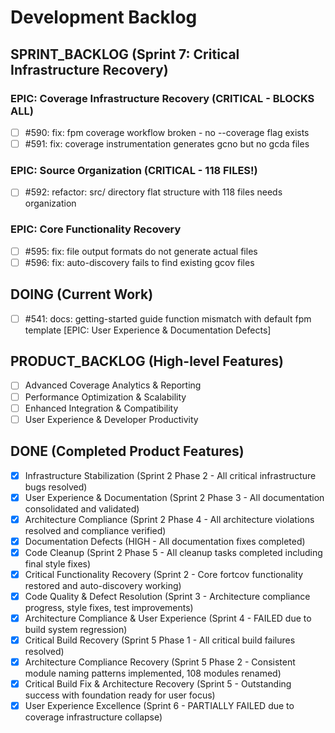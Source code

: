# Development Backlog

## SPRINT_BACKLOG (Sprint 7: Critical Infrastructure Recovery)

### EPIC: Coverage Infrastructure Recovery (CRITICAL - BLOCKS ALL)
- [ ] #590: fix: fpm coverage workflow broken - no --coverage flag exists
- [ ] #591: fix: coverage instrumentation generates gcno but no gcda files

### EPIC: Source Organization (CRITICAL - 118 FILES!)
- [ ] #592: refactor: src/ directory flat structure with 118 files needs organization

### EPIC: Core Functionality Recovery
- [ ] #595: fix: file output formats do not generate actual files
- [ ] #596: fix: auto-discovery fails to find existing gcov files

## DOING (Current Work)
- [ ] #541: docs: getting-started guide function mismatch with default fpm template [EPIC: User Experience & Documentation Defects]

## PRODUCT_BACKLOG (High-level Features)
- [ ] Advanced Coverage Analytics & Reporting
- [ ] Performance Optimization & Scalability  
- [ ] Enhanced Integration & Compatibility
- [ ] User Experience & Developer Productivity

## DONE (Completed Product Features)
- [x] Infrastructure Stabilization (Sprint 2 Phase 2 - All critical infrastructure bugs resolved)
- [x] User Experience & Documentation (Sprint 2 Phase 3 - All documentation consolidated and validated)
- [x] Architecture Compliance (Sprint 2 Phase 4 - All architecture violations resolved and compliance verified)
- [x] Documentation Defects (HIGH - All documentation fixes completed)
- [x] Code Cleanup (Sprint 2 Phase 5 - All cleanup tasks completed including final style fixes)
- [x] Critical Functionality Recovery (Sprint 2 - Core fortcov functionality restored and auto-discovery working)
- [x] Code Quality & Defect Resolution (Sprint 3 - Architecture compliance progress, style fixes, test improvements)
- [x] Architecture Compliance & User Experience (Sprint 4 - FAILED due to build system regression)
- [x] Critical Build Recovery (Sprint 5 Phase 1 - All critical build failures resolved)
- [x] Architecture Compliance Recovery (Sprint 5 Phase 2 - Consistent module naming patterns implemented, 108 modules renamed)
- [x] Critical Build Fix & Architecture Recovery (Sprint 5 - Outstanding success with foundation ready for user focus)
- [x] User Experience Excellence (Sprint 6 - PARTIALLY FAILED due to coverage infrastructure collapse)